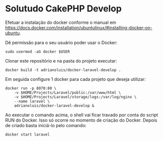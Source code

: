# Solutudo CakePHP Develop

Efetuar a instalação do docker conforme o manual em https://docs.docker.com/installation/ubuntulinux/#installing-docker-on-ubuntu.

Dê permissão para o seu usuário poder usar o Docker:

    sudo usermod -aG docker $USER

Clonar este repositório e na pasta do projeto executar:

    docker build -t adrianoluis/docker-laravel-develop .

Em seguida configure 1 docker para cada projeto que deseja utilizar:

    docker run -p 8070:80 \
        -v $HOME/Projects/Laravel/public:/var/www/html \
        -v $HOME/Projects/Laravel/storage/logs:/var/log/nginx \
        --name laravel \
        adrianoluis/docker-laravel-develop &

Ao executar o comando acima, o shell vai ficar travado por conta do script RUN do Docker. Isso só ocorre no momento de criação do Docker. Depois de criado basta iniciá-lo pelo comando: 

    docker start laravel
